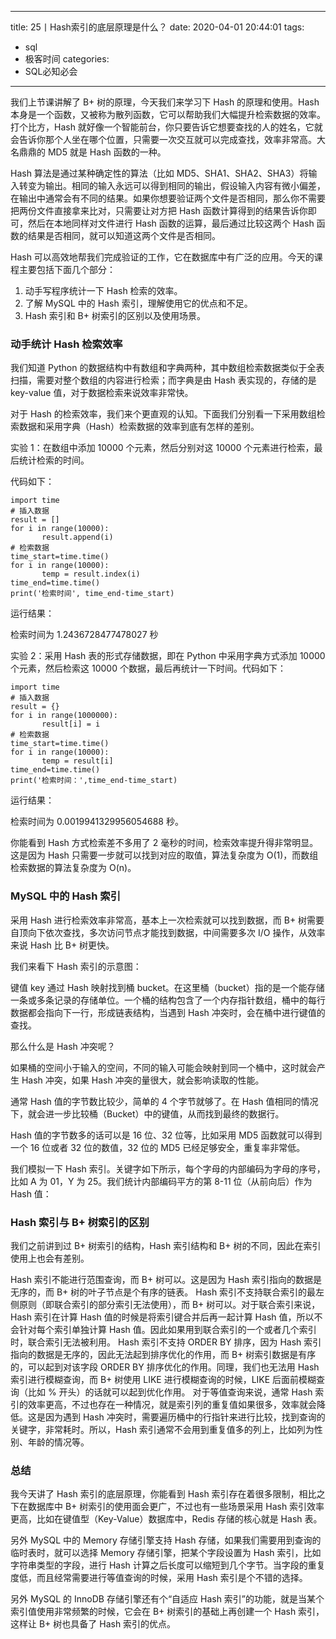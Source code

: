 
---
title: 25丨Hash索引的底层原理是什么？
date: 2020-04-01 20:44:01
tags:
- sql
- 极客时间
categories:
- SQL必知必会
---

我们上节课讲解了 B+ 树的原理，今天我们来学习下 Hash 的原理和使用。Hash 本身是一个函数，又被称为散列函数，它可以帮助我们大幅提升检索数据的效率。打个比方，Hash 就好像一个智能前台，你只要告诉它想要查找的人的姓名，它就会告诉你那个人坐在哪个位置，只需要一次交互就可以完成查找，效率非常高。大名鼎鼎的 MD5 就是 Hash 函数的一种。

Hash 算法是通过某种确定性的算法（比如 MD5、SHA1、SHA2、SHA3）将输入转变为输出。相同的输入永远可以得到相同的输出，假设输入内容有微小偏差，在输出中通常会有不同的结果。如果你想要验证两个文件是否相同，那么你不需要把两份文件直接拿来比对，只需要让对方把 Hash 函数计算得到的结果告诉你即可，然后在本地同样对文件进行 Hash 函数的运算，最后通过比较这两个 Hash 函数的结果是否相同，就可以知道这两个文件是否相同。

Hash 可以高效地帮我们完成验证的工作，它在数据库中有广泛的应用。今天的课程主要包括下面几个部分：

1. 动手写程序统计一下 Hash 检索的效率。
2. 了解 MySQL 中的 Hash 索引，理解使用它的优点和不足。
3. Hash 索引和 B+ 树索引的区别以及使用场景。
### 动手统计 Hash 检索效率
我们知道 Python 的数据结构中有数组和字典两种，其中数组检索数据类似于全表扫描，需要对整个数组的内容进行检索；而字典是由 Hash 表实现的，存储的是 key-value 值，对于数据检索来说效率非常快。

对于 Hash 的检索效率，我们来个更直观的认知。下面我们分别看一下采用数组检索数据和采用字典（Hash）检索数据的效率到底有怎样的差别。

实验 1：在数组中添加 10000 个元素，然后分别对这 10000 个元素进行检索，最后统计检索的时间。

代码如下：
```
import time
# 插入数据
result = []
for i in range(10000):
       result.append(i)
# 检索数据
time_start=time.time()
for i in range(10000):
       temp = result.index(i)
time_end=time.time()
print('检索时间', time_end-time_start)
```
运行结果：

检索时间为 1.2436728477478027 秒

实验 2：采用 Hash 表的形式存储数据，即在 Python 中采用字典方式添加 10000 个元素，然后检索这 10000 个数据，最后再统计一下时间。代码如下：
```
import time
# 插入数据
result = {}
for i in range(1000000):
       result[i] = i
# 检索数据
time_start=time.time()
for i in range(10000):
       temp = result[i]
time_end=time.time()
print('检索时间：',time_end-time_start)
```
运行结果：

检索时间为 0.0019941329956054688 秒。

你能看到 Hash 方式检索差不多用了 2 毫秒的时间，检索效率提升得非常明显。这是因为 Hash 只需要一步就可以找到对应的取值，算法复杂度为 O(1)，而数组检索数据的算法复杂度为 O(n)。

### MySQL 中的 Hash 索引
采用 Hash 进行检索效率非常高，基本上一次检索就可以找到数据，而 B+ 树需要自顶向下依次查找，多次访问节点才能找到数据，中间需要多次 I/O 操作，从效率来说 Hash 比 B+ 树更快。

我们来看下 Hash 索引的示意图：


键值 key 通过 Hash 映射找到桶 bucket。在这里桶（bucket）指的是一个能存储一条或多条记录的存储单位。一个桶的结构包含了一个内存指针数组，桶中的每行数据都会指向下一行，形成链表结构，当遇到 Hash 冲突时，会在桶中进行键值的查找。

那么什么是 Hash 冲突呢？

如果桶的空间小于输入的空间，不同的输入可能会映射到同一个桶中，这时就会产生 Hash 冲突，如果 Hash 冲突的量很大，就会影响读取的性能。

通常 Hash 值的字节数比较少，简单的 4 个字节就够了。在 Hash 值相同的情况下，就会进一步比较桶（Bucket）中的键值，从而找到最终的数据行。

Hash 值的字节数多的话可以是 16 位、32 位等，比如采用 MD5 函数就可以得到一个 16 位或者 32 位的数值，32 位的 MD5 已经足够安全，重复率非常低。

我们模拟一下 Hash 索引。关键字如下所示，每个字母的内部编码为字母的序号，比如 A 为 01，Y 为 25。我们统计内部编码平方的第 8-11 位（从前向后）作为 Hash 值：



### Hash 索引与 B+ 树索引的区别
我们之前讲到过 B+ 树索引的结构，Hash 索引结构和 B+ 树的不同，因此在索引使用上也会有差别。

Hash 索引不能进行范围查询，而 B+ 树可以。这是因为 Hash 索引指向的数据是无序的，而 B+ 树的叶子节点是个有序的链表。
Hash 索引不支持联合索引的最左侧原则（即联合索引的部分索引无法使用），而 B+ 树可以。对于联合索引来说，Hash 索引在计算 Hash 值的时候是将索引键合并后再一起计算 Hash 值，所以不会针对每个索引单独计算 Hash 值。因此如果用到联合索引的一个或者几个索引时，联合索引无法被利用。
Hash 索引不支持 ORDER BY 排序，因为 Hash 索引指向的数据是无序的，因此无法起到排序优化的作用，而 B+ 树索引数据是有序的，可以起到对该字段 ORDER BY 排序优化的作用。同理，我们也无法用 Hash 索引进行模糊查询，而 B+ 树使用 LIKE 进行模糊查询的时候，LIKE 后面前模糊查询（比如 % 开头）的话就可以起到优化作用。
对于等值查询来说，通常 Hash 索引的效率更高，不过也存在一种情况，就是索引列的重复值如果很多，效率就会降低。这是因为遇到 Hash 冲突时，需要遍历桶中的行指针来进行比较，找到查询的关键字，非常耗时。所以，Hash 索引通常不会用到重复值多的列上，比如列为性别、年龄的情况等。

### 总结
我今天讲了 Hash 索引的底层原理，你能看到 Hash 索引存在着很多限制，相比之下在数据库中 B+ 树索引的使用面会更广，不过也有一些场景采用 Hash 索引效率更高，比如在键值型（Key-Value）数据库中，Redis 存储的核心就是 Hash 表。

另外 MySQL 中的 Memory 存储引擎支持 Hash 存储，如果我们需要用到查询的临时表时，就可以选择 Memory 存储引擎，把某个字段设置为 Hash 索引，比如字符串类型的字段，进行 Hash 计算之后长度可以缩短到几个字节。当字段的重复度低，而且经常需要进行等值查询的时候，采用 Hash 索引是个不错的选择。

另外 MySQL 的 InnoDB 存储引擎还有个“自适应 Hash 索引”的功能，就是当某个索引值使用非常频繁的时候，它会在 B+ 树索引的基础上再创建一个 Hash 索引，这样让 B+ 树也具备了 Hash 索引的优点。

